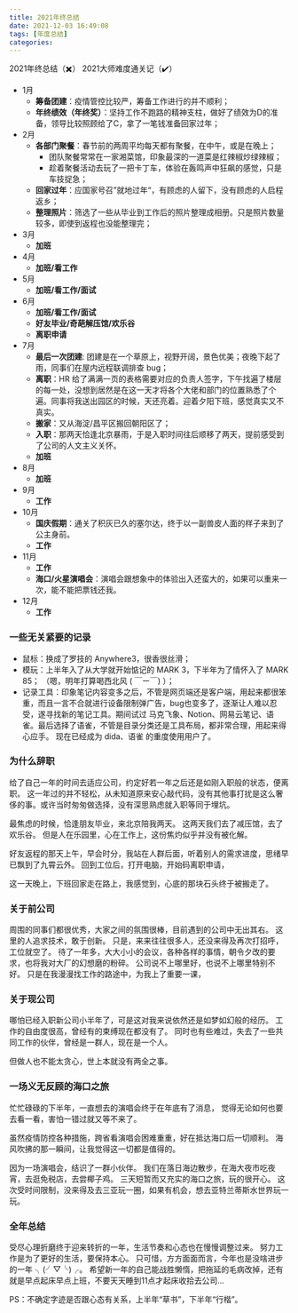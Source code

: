 ```yaml
---
title: 2021年终总结
date: 2021-12-03 16:49:08
tags: [年度总结]
categories:
---
```

2021年终总结（✖️）
2021大师难度通关记（✔️）

<!-- more -->

* 1月 
  * __筹备团建__：疫情管控比较严，筹备工作进行的并不顺利；
  * __年终绩效（年终奖）__：坚持工作不跑路的精神支柱，做好了绩效为D的准备，领导比较照顾给了C，拿了一笔钱准备回家过年；
* 2月 
  * __各部门聚餐__：春节前的两周平均每天都有聚餐，在中午，或是在晚上；
    * 团队聚餐常常在一家湘菜馆，印象最深的一道菜是红辣椒炒绿辣椒；
    * 趁着聚餐活动去玩了一把卡丁车，体验在轰鸣声中狂飙的感觉，只是车技捉急；
  * __回家过年__：应国家号召”就地过年“，有顾虑的人留下，没有顾虑的人启程返乡；
  * __整理照片__：筛选了一些从毕业到工作后的照片整理成相册。只是照片数量较多，即使到返程也没能整理完；
* 3月
  * __加班__
* 4月
  * __加班/看工作__ 
* 5月
  * __加班/看工作/面试__
* 6月
  * __加班/看工作/面试__
  * __好友毕业/奇葩解压馆/欢乐谷__
  * __离职申请__
* 7月
  * __最后一次团建__: 团建是在一个草原上，视野开阔，景色优美；夜晚下起了雨，同事们在屋内远程联调排查 bug；
  * __离职__：HR 给了满满一页的表格需要对应的负责人签字，下午找遍了楼层的每一处，没想到居然是在这一天才将各个大佬和部门的位置熟悉了个遍。同事将我送出园区的时候，天还亮着。迎着夕阳下班，感觉真实又不真实。
  * __搬家__：又从海淀/昌平区搬回朝阳区了；
  * __入职__：那两天恰逢北京暴雨，于是入职时间往后顺移了两天，提前感受到了公司的人文主义关怀。
  * __加班__
* 8月
  * __加班__
* 9月
  * __工作__
* 10月
  * __国庆假期__：通关了积灰已久的塞尔达，终于以一副兽皮人面的样子来到了公主身前。
  * __工作__
* 11月
  * __工作__
  * __海口/火星演唱会__：演唱会跟想象中的体验出入还蛮大的，如果可以重来一次，能不能把票钱还我。
* 12月
  * __工作__

### 一些无关紧要的记录
* 鼠标：换成了罗技的 Anywhere3，很香很丝滑；
* 模玩：上半年入了从大学就开始惦记的 MARK 3，下半年为了情怀入了 MARK 85；
（嗯，明年打算喝西北风 ( ￣ー￣) ）；
* 记录工具：印象笔记内容变多之后，不管是网页端还是客户端，用起来都很笨重，而且一言不合就进行设备限制弹广告，bug也变多了，逐渐让人难以忍受，遂寻找新的笔记工具。期间试过 马克飞象、Notion、网易云笔记、语雀。最后选择了语雀，不管是目录分类还是工具布局，都非常合理，用起来得心应手。
现在已经成为 dida、语雀 的重度使用用户了。

### 为什么辞职
给了自己一年的时间去适应公司，约定好若一年之后还是如刚入职般的状态，便离职。
这一年过的并不轻松，从未知道原来安心敲代码，没有其他事打扰是这么奢侈的事。或许当时匆匆做选择，没有深思熟虑就入职等同于埋坑。

最焦虑的时候，恰逢朋友毕业，来北京陪我两天。
这两天我们去了减压馆，去了欢乐谷。
但是人在乐园里，心在工作上，这份焦灼似乎并没有被化解。

好友返程的那天上午，早会时分，我站在人群后面，听着别人的需求进度，思绪早已飘到了九霄云外。
回到工位后，打开电脑，开始码离职申请，

<!-- 这一天晚上，在下班回家的路上，我终于不用再在心里起草新一版的离职申请了。 -->
这一天晚上，下班回家走在路上，我感觉到，心底的那块石头终于被搬走了。

### 关于前公司
周围的同事们都很优秀，大家之间的氛围很棒，目前遇到的公司中无出其右。
这里的人追求技术，敢于创新。
只是，来来往往很多人，还没来得及再次打招呼，工位就空了。
待了一年多，大大小小的会议，各种各样的事情，朝令夕改的要求，也将我对大厂的幻想磨的粉碎。
公司说不上哪里好，也说不上哪里特别不好。
只是在我漫漫找工作的路途中，为我上了重要一课，


### 关于现公司
哪怕已经入职新公司小半年了，可是这对我来说依然还是如梦如幻般的经历。
工作的自由度很高，曾经有的束缚现在都没有了。
同时也有些难过，失去了一些共同工作的伙伴，曾经是一群人，现在是一个人。

但做人也不能太贪心，世上本就没有两全之事。

### 一场义无反顾的海口之旅
忙忙碌碌的下半年，一直想去的演唱会终于在年底有了消息，
觉得无论如何也要去看一看，害怕一错过就又等不来了。

虽然疫情防控各种措施，跨省看演唱会困难重重，好在抵达海口后一切顺利。
海风吹拂的那一瞬间，让我觉得这一切都是值得的。

因为一场演唱会，结识了一群小伙伴。
我们在落日海边散步，在海大夜市吃夜宵，去逛免税店，去尝椰子鸡。
三天短暂而又充实的海口之旅，玩的很开心。
这次受时间限制，没来得及去三亚玩一圈，如果有机会，想去亚特兰蒂斯水世界玩一玩。

### 全年总结
受尽心理折磨终于迎来转折的一年，生活节奏和心态也在慢慢调整过来。
努力工作是为了更好的生活，要保持本心。
只可惜，方方面面而言，今年也是没啥进步的一年 ╮(╯▽╰)╭。
希望新一年的自己能战胜懒惰，把拖延的毛病改掉，还有就是早点起床早点上班，不要天天睡到11点才起床收拾去公司...



PS：不确定字迹是否跟心态有关系，上半年“草书”，下半年“行楷”。

